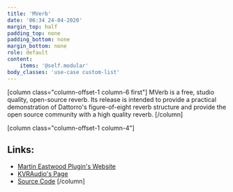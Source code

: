 ```yaml
---
title: 'MVerb'
date: '06:34 24-04-2020'
margin_top: half
padding_top: none
padding_bottom: none
margin_bottom: none
role: default
content:
    items: '@self.modular'
body_classes: 'use-case custom-list'
---
```

[column class="column-offset-1 column-6 first"]
MVerb is a free, studio quality, open-source reverb. Its release is intended to provide a practical demonstration of Dattorro's figure-of-eight reverb structure and provide the open source community with a high quality reverb.
[/column]

[column class="column-offset-1 column-4"]
## Links:
+ [Martin Eastwood Plugin's Website](https://rekkerd.org/martin-eastwood-audio-free-plugins/)
+ [KVRAudio's Page](https://www.kvraudio.com/product/mverb-by-martin-eastwood-audio)
+ [Source Code](https://github.com/martineastwood/mverb)
[/column]

